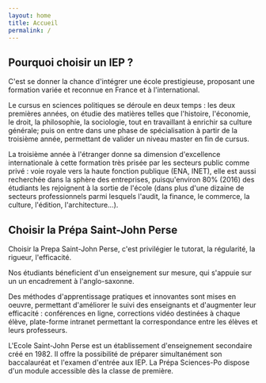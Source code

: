 ```yaml
---
layout: home
title: Accueil
permalink: /
---
```


<h2>Pourquoi choisir un IEP ?</h2>

C'est se donner la chance d'intégrer une école prestigieuse, proposant une formation variée et reconnue en France et à l'international. 

Le cursus en sciences politiques se déroule en deux temps : les deux premières années, on étudie des matières telles que l'histoire, l'économie, le droit, la philosophie, la sociologie, tout en travaillant à enrichir sa culture générale; puis on entre dans une phase de spécialisation à partir de la troisième année, permettant de valider un niveau master en fin de cursus. 

La troisième année à l'étranger donne sa dimension d'excellence internationale à cette formation très prisée par les secteurs public comme privé : voie royale vers la haute fonction publique (ENA, INET), elle est aussi recherchée dans la sphère des entreprises, puisqu'environ 80% (2016) des étudiants les rejoignent à la sortie de l'école (dans plus d'une dizaine de secteurs professionnels parmi lesquels l'audit, la finance, le commerce, la culture, l'édition,  l'architecture...).

 

<h2>Choisir la Prépa Saint-John Perse</h2>

Choisir la Prepa Saint-John Perse, c'est privilégier le tutorat, la régularité, la rigueur, l'efficacité. 

Nos étudiants béneficient d'un enseignement sur mesure, qui s'appuie sur un un encadrement à l'anglo-saxonne. 

Des méthodes d'apprentissage pratiques et innovantes sont mises en oeuvre, permettant d'améliorer le suivi des enseignants et d'augmenter leur efficacité : conférences en ligne, corrections vidéo destinées à chaque élève, plate-forme intranet permettant la correspondance entre les élèves et leurs professeurs. 

L'Ecole Saint-John Perse est un établissement d'enseignement secondaire créé en 1982. Il offre la possibilité de préparer simultanément son baccalauréat et l'examen d'entrée aux IEP. La Prépa Sciences-Po dispose d'un module accessible dès la classe de première.
